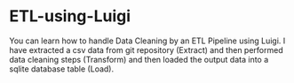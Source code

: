 # ETL-using-Luigi

You can learn how to handle Data Cleaning by an ETL Pipeline using Luigi. I have extracted a csv data from git repository (Extract) and then performed data cleaning steps (Transform) and then loaded the output data into a sqlite database table (Load).

